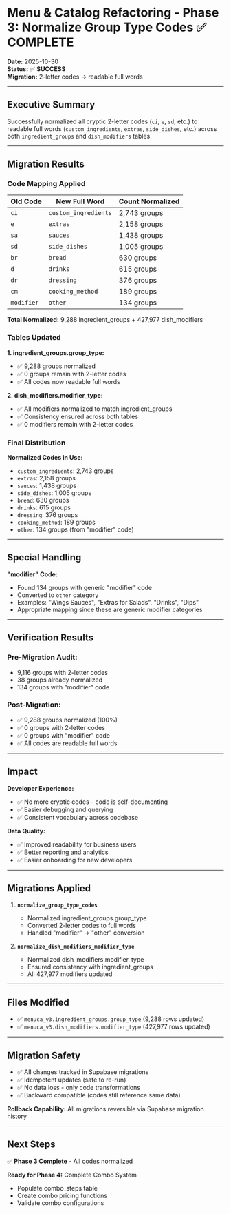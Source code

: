 # Menu & Catalog Refactoring - Phase 3: Normalize Group Type Codes ✅ COMPLETE

**Date:** 2025-10-30  
**Status:** ✅ **SUCCESS**  
**Migration:** 2-letter codes → readable full words

---

## Executive Summary

Successfully normalized all cryptic 2-letter codes (`ci`, `e`, `sd`, etc.) to readable full words (`custom_ingredients`, `extras`, `side_dishes`, etc.) across both `ingredient_groups` and `dish_modifiers` tables.

---

## Migration Results

### Code Mapping Applied

| Old Code | New Full Word | Count Normalized |
|----------|---------------|------------------|
| `ci` | `custom_ingredients` | 2,743 groups |
| `e` | `extras` | 2,158 groups |
| `sa` | `sauces` | 1,438 groups |
| `sd` | `side_dishes` | 1,005 groups |
| `br` | `bread` | 630 groups |
| `d` | `drinks` | 615 groups |
| `dr` | `dressing` | 376 groups |
| `cm` | `cooking_method` | 189 groups |
| `modifier` | `other` | 134 groups |

**Total Normalized:** 9,288 ingredient_groups + 427,977 dish_modifiers

### Tables Updated

**1. ingredient_groups.group_type:**
- ✅ 9,288 groups normalized
- ✅ 0 groups remain with 2-letter codes
- ✅ All codes now readable full words

**2. dish_modifiers.modifier_type:**
- ✅ All modifiers normalized to match ingredient_groups
- ✅ Consistency ensured across both tables
- ✅ 0 modifiers remain with 2-letter codes

### Final Distribution

**Normalized Codes in Use:**
- `custom_ingredients`: 2,743 groups
- `extras`: 2,158 groups
- `sauces`: 1,438 groups
- `side_dishes`: 1,005 groups
- `bread`: 630 groups
- `drinks`: 615 groups
- `dressing`: 376 groups
- `cooking_method`: 189 groups
- `other`: 134 groups (from "modifier" code)

---

## Special Handling

**"modifier" Code:**
- Found 134 groups with generic "modifier" code
- Converted to `other` category
- Examples: "Wings Sauces", "Extras for Salads", "Drinks", "Dips"
- Appropriate mapping since these are generic modifier categories

---

## Verification Results

### Pre-Migration Audit:
- 9,116 groups with 2-letter codes
- 38 groups already normalized
- 134 groups with "modifier" code

### Post-Migration:
- ✅ 9,288 groups normalized (100%)
- ✅ 0 groups with 2-letter codes
- ✅ 0 groups with "modifier" code
- ✅ All codes are readable full words

---

## Impact

**Developer Experience:**
- ✅ No more cryptic codes - code is self-documenting
- ✅ Easier debugging and querying
- ✅ Consistent vocabulary across codebase

**Data Quality:**
- ✅ Improved readability for business users
- ✅ Better reporting and analytics
- ✅ Easier onboarding for new developers

---

## Migrations Applied

1. **`normalize_group_type_codes`**
   - Normalized ingredient_groups.group_type
   - Converted 2-letter codes to full words
   - Handled "modifier" → "other" conversion

2. **`normalize_dish_modifiers_modifier_type`**
   - Normalized dish_modifiers.modifier_type
   - Ensured consistency with ingredient_groups
   - All 427,977 modifiers updated

---

## Files Modified

- ✅ `menuca_v3.ingredient_groups.group_type` (9,288 rows updated)
- ✅ `menuca_v3.dish_modifiers.modifier_type` (427,977 rows updated)

---

## Migration Safety

- ✅ All changes tracked in Supabase migrations
- ✅ Idempotent updates (safe to re-run)
- ✅ No data loss - only code transformations
- ✅ Backward compatible (codes still reference same data)

**Rollback Capability:** All migrations reversible via Supabase migration history

---

## Next Steps

✅ **Phase 3 Complete** - All codes normalized

**Ready for Phase 4:** Complete Combo System
- Populate combo_steps table
- Create combo pricing functions
- Validate combo configurations

